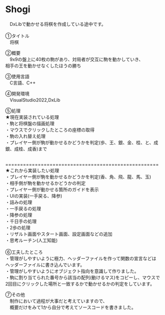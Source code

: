 # Shogi<br>
　DxLibで動かせる将棋を作成している途中です。<br>
<br>
①タイトル<br>
　将棋

②概要<br>
　9x9の盤上に40枚の駒があり、対局者が交互に駒を動かしていき、<br>
  相手の王を動かせなくしたほうの勝ち<br>

③使用言語<br>
　C言語、C++<br>

④開発環境<br>
　VisualStudio2022,DxLib<br>

⑤処理<br>
★現在実装されている処理<br>
・駒と将棋盤の描画処理<br>
・マウスでクリックしたところの座標の取得<br>
・駒の入れ替え処理<br>
・プレイヤー側が駒が動かせるかどうかを判定(歩、王、銀、金、桂、と、成銀、成桂、成香)まで<br>
<br>

====================================================
<br>
★これから実装したい処理<br>
・プレイヤー側が駒を動かせるかどうかを判定(香、角、飛、龍、馬、玉)<br>
・相手側が駒を動かせるかどうかの判定<br>
・プレイヤー側が動かせる箇所のガイドを表示<br>
・UIの実装(一手戻る、降参)<br>
・詰みの処理<br>
・一手戻るの処理<br>
・降参の処理<br>
・千日手の処理<br>
・2歩の処理<br>
・リザルト画面やスタート画面、設定画面などの追加<br>
・思考ルーチン(人工知能)<br>
<br>
⑥工夫したところ<br>
・管理がしやすいように極力、ヘッダーファイルを作って関数の宣言などは<br>
ヘッダーファイルに書き込んでいます。<br>
・管理がしやすいようにオブジェクト指向を意識して作りました。<br>
・駒に割り当てられた番号から該当の配列(動けるマス)をコピーし、マウスで<br>
2回目にクリックした場所と一致するかで動かせるかの判定をしています。<br>

⑦その他<br>
　制作において過程が大事だと考えていますので、<br>
　概要だけをみて1から自分で考えてソースコードを書きました。<br>
